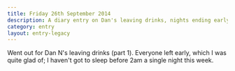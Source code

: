 ```yaml
---
title: Friday 26th September 2014
description: A diary entry on Dan's leaving drinks, nights ending early, and feeling quite sleep-deprived
category: entry
layout: entry-legacy
---
```


Went out for Dan N's leaving drinks (part 1). Everyone left early, which I was quite glad of; I haven't got to sleep before 2am a single night this week.

